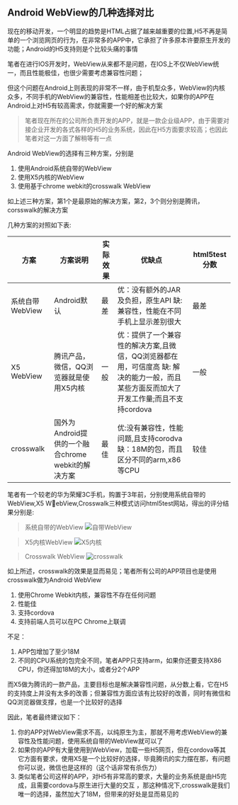 ## Android WebView的几种选择对比

现在的移动开发，一个明显的趋势是HTML占据了越来越重要的位置,H5不再是简单的一个浏览网页的行为，在非常多的APP中，它承担了许多原本许要原生开发的功能；Android的H5支持则是个比较头痛的事情

<!--more-->

笔者在进行IOS开发时，WebView从来都不是问题，在IOS上不仅WebView统一，而且性能极佳，也很少需要考虑兼容性问题；

但这个问题在Android上则表现的非常不一样，由于机型众多，WebView的内核众多，不同手机的WebView的兼容性，性能相差也比较大，如果你的APP在Android上对H5有较高需求，你就需要一个好的解决方案

>笔者现在所在的公司所负责开发的APP，就是一款企业级APP，由于需要对接企业开发的各式各样的H5的业务系统，因此在H5方面要求较高；也因此笔者对这一方面了解稍等有一点

Android WebView的选择有三种方案，分别是

1. 使用Android系统自带的WebView
2. 使用X5内核的WebView
3. 使用基于chrome webkit的crosswalk WebView

如上述三种方案，第1个是最原始的解决方案，第2，3个则分别是腾讯，corsswalk的解决方案

几种方案的对照如下表:

| 方案 | 方案说明| 实际效果 | 优缺点 | html5test分数|
|----------|---------|--------|-------|-------|
| 系统自带WebView | Android默认 | 最差 | 优：没有额外的JAR及负担，原生API 缺: 兼容性，性能在不同手机上显示差别很大 | 最差 |
| X5 WebView | 腾讯产品，微信，QQ浏览器就是使用X5内核 | 一般 | 优：提供了一个兼容性的解决方案,且微信，QQ浏览器都在用，可信度高  缺: 解决的能力一般，而且某些方面反而加大了开发工作量;而且不支持cordova | 一般| 
| crosswalk | 国外为Android提供的一个融合chrome webkit的解决方案 | 最佳 | 优:没有兼容性，性能问题,且支持corodva 缺：18M的包，而且区分不同的arm,x86等CPU | 较佳

笔者有一个较老的华为荣耀3C手机，购置于3年前，分别使用系统自带的WebView,X5 WebView,Crosswalk三种模式访问html5test网站，得出的评分结果分别是:

> 系统自带的WebView
![自带WebView](http://media.lingenliu.com/android_webview_orignal.jpeg-default)

> X5内核WebView
![X5内核](http://media.lingenliu.com/android_webview_x5.jpeg-default)

> Crosswalk WebView
![crosswalk](http://media.lingenliu.com/android_webview_crosswalk.jpeg-default)


如上所述，crosswalk的效果是显而易见；笔者所有公司的APP项目也是使用crosswalk做为Android WebView

1. 使用Chrome Webkit内核，兼容性不存在任何问题
2. 性能佳
3. 支持cordova
4. 支持前端人员可以在PC Chrome上联调

不足：

1. APP包增加了至少18M
2. 不同的CPU系统的包完全不同，笔者APP只支持arm，如果你还要支持X86 CPU，你还得加18M的大小，或者分2个APP


而X5做为腾讯的一款产品，主要目标也是解决兼容性问题，从分数上看，它在H5的支持度上并没有太多的改善；但兼容性方面应该有比较好的改善，同时有微信和QQ浏览器做支撑，也是一个比较好的选择

因此，笔者最终建议如下：

1. 你的APP对WebView需求不高，以纯原生为主，那就不用考虑WebView的兼容性及性能问题，使用系统自带的WebView就可以了
2. 如果你的APP有大量使用到WebView，加载一些H5网页，但在cordova等其它方面有要求，使用X5是一个比较好的选择，毕竟腾讯的实力摆在那，有问题你可以说，微信也是这样的（这个话非常有杀伤力）
3. 类似笔者公司这样的APP，对H5有非常高的要求，大量的业务系统是由H5完成，且需要cordova与原生进行大量的交互 ，那这种情况下,crosswalk是我们唯一的选择，虽然加大了18M，但带来的好处是显而易见的

